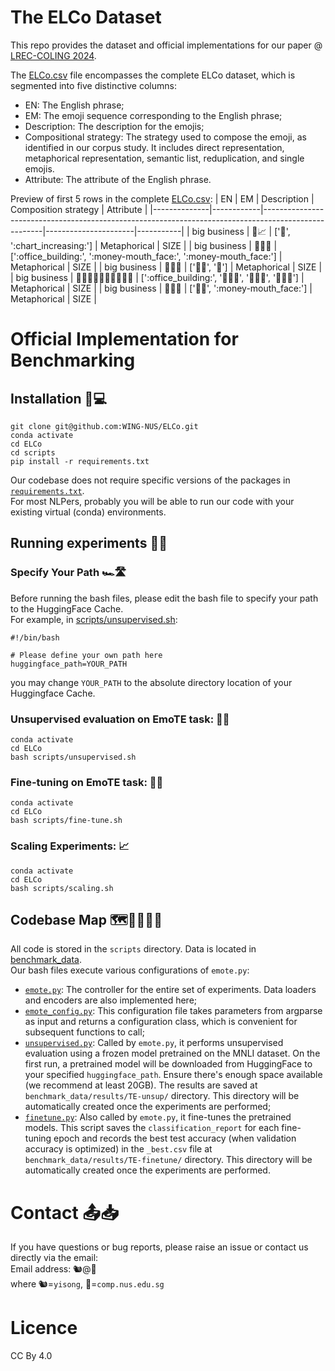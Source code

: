 # The ELCo Dataset

This repo provides the dataset and official implementations for our paper <The ELCo Dataset: Bridging Emoji and Lexical Composition> @ [LREC-COLING 2024](https://lrec-coling-2024.org). 

The [ELCo.csv](https://github.com/WING-NUS/ELCo/blob/main/ELCo.csv) file encompasses the complete ELCo dataset, which is segmented into five distinctive columns:
- EN: The English phrase;
- EM: The emoji sequence corresponding to the English phrase;
- Description: The description for the emojis; 
- Compositional strategy: The strategy used to compose the emoji, as identified in our corpus study. It includes direct representation, metaphorical representation, semantic list, reduplication, and single emojis. 
- Attribute: The attribute of the English phrase. 

Preview of first 5 rows in the complete [ELCo.csv](https://github.com/WING-NUS/ELCo/blob/main/ELCo.csv):
| EN           | EM         | Description                                                                                         | Composition strategy | Attribute |
|--------------|------------|-----------------------------------------------------------------------------------------------------|----------------------|-----------|
| big business | 👔📈         | [':necktie:', ':chart_increasing:']                                                                 | Metaphorical         | SIZE      |
| big business | 🏢🤑🤑        | [':office_building:', ':money-mouth_face:', ':money-mouth_face:']                                   | Metaphorical         | SIZE      |
| big business | 👨‍💻🤝        | [':man_technologist:', ':handshake:']                                                               | Metaphorical         | SIZE      |
| big business | 🏢🧑‍🤝‍🧑🧑‍🤝‍🧑🧑‍🤝‍🧑 | [':office_building:', ':people_holding_hands:', ':people_holding_hands:', ':people_holding_hands:'] | Metaphorical         | SIZE      |
| big business | 👩‍💻🤑        | [':woman_technologist:', ':money-mouth_face:']                                                      | Metaphorical         | SIZE      |

# Official Implementation for Benchmarking

## Installation 📀💻

```
git clone git@github.com:WING-NUS/ELCo.git
conda activate
cd ELCo
cd scripts
pip install -r requirements.txt
```

Our codebase does not require specific versions of the packages in [`requirements.txt`](https://github.com/WING-NUS/ELCo/blob/main/scripts/requirements.txt). \
For most NLPers, probably you will be able to run our code with your existing virtual (conda) environments. 

## Running experiments 🧪🔬

### Specify Your Path 🏎️🛣️
Before running the bash files, please edit the bash file to specify your path to the HuggingFace Cache. \
For example, in [scripts/unsupervised.sh](https://github.com/WING-NUS/ELCo/blob/main/scripts/unsupervised.sh):
```
#!/bin/bash

# Please define your own path here
huggingface_path=YOUR_PATH
```
you may change `YOUR_PATH` to the absolute directory location of your Huggingface Cache. 


### Unsupervised evaluation on EmoTE task: 📘📝
```
conda activate
cd ELCo
bash scripts/unsupervised.sh
```

### Fine-tuning on EmoTE task: 📖📝
```
conda activate
cd ELCo
bash scripts/fine-tune.sh
```

### Scaling Experiments: 📈
```
conda activate
cd ELCo
bash scripts/scaling.sh
```

## Codebase Map 🗺️👩‍💻👨‍💻
All code is stored in the `scripts` directory. Data is located in [benchmark_data](https://github.com/WING-NUS/ELCo/tree/main/benchmark_data). \
Our bash files execute various configurations of `emote.py`:
- [`emote.py`](https://github.com/WING-NUS/ELCo/blob/main/scripts/emote.py): The controller for the entire set of experiments. Data loaders and encoders are also implemented here;
- [`emote_config.py`](https://github.com/WING-NUS/ELCo/blob/main/scripts/emote_config.py): This configuration file takes parameters from argparse as input and returns a configuration class, which is convenient for subsequent functions to call;
- [`unsupervised.py`](https://github.com/WING-NUS/ELCo/blob/main/scripts/unsupervised.py): Called by `emote.py`, it performs unsupervised evaluation using a frozen model pretrained on the MNLI dataset. On the first run, a pretrained model will be downloaded from HuggingFace to your specified `huggingface_path`. Ensure there's enough space available (we recommend at least 20GB). The results are saved at `benchmark_data/results/TE-unsup/` directory. This directory will be automatically created once the experiments are performed;
- [`finetune.py`](https://github.com/WING-NUS/ELCo/blob/main/scripts/finetune.py): Also called by `emote.py`, it fine-tunes the pretrained models. This script saves the `classification_report` for each fine-tuning epoch and records the best test accuracy (when validation accuracy is optimized) in the `_best.csv` file at `benchmark_data/results/TE-finetune/` directory. This directory will be automatically created once the experiments are performed. 

# Contact 📤📥
If you have questions or bug reports, please raise an issue or contact us directly via the email:\
Email address: 🐿@🐰\
where 🐿️=`yisong`, 🐰=`comp.nus.edu.sg`

# Licence

CC By 4.0
